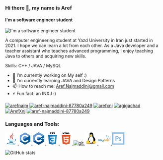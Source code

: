 ### Hi there 👋, my name is Aref
#### I'm a software engineer student
![I'm a software engineer student](https://raw.githubusercontent.com/saadeghi/saadeghi/master/dino.gif)

A computer engineering student at Yazd University in Iran just started in 2021. I hope we can learn a lot from each other. As a Java developer and a teacher assistant who teaches advanced programming, I enjoy teaching Java to others and acquiring new skills.

Skills: C++ / JAVA / MySQL 

- 🔭 I’m currently working on My self :) 
- 🌱 I’m currently learning JAVA and Design Patterns 
- 📫 How to reach me: Aref.Najmaddini@gmail.com 
- ⚡ Fun fact: an INXJ :) 


<p align="left">
<a href="https://twitter.com/arefnajm" target="blank"><img align="center" src="https://raw.githubusercontent.com/rahuldkjain/github-profile-readme-generator/master/src/images/icons/Social/twitter.svg" alt="arefnajm" height="30" width="40" /></a>
<a href="https://linkedin.com/in/aref-najmaddini-87780a249" target="blank"><img align="center" src="https://raw.githubusercontent.com/rahuldkjain/github-profile-readme-generator/master/src/images/icons/Social/linked-in-alt.svg" alt="aref-najmaddini-87780a249" height="30" width="40" /></a>
<a href="https://instagram.com/arefxnj" target="blank"><img align="center" src="https://raw.githubusercontent.com/rahuldkjain/github-profile-readme-generator/master/src/images/icons/Social/instagram.svg" alt="arefxnj" height="30" width="40" /></a>
<a href="https://codeforces.com/profile/agigachad" target="blank"><img align="center" src="https://raw.githubusercontent.com/rahuldkjain/github-profile-readme-generator/master/src/images/icons/Social/codeforces.svg" alt="agigachad" height="30" width="40" /></a>
<a href="https://discord.gg/ArefXnj" target="blank"><img align="center" src="https://raw.githubusercontent.com/rahuldkjain/github-profile-readme-generator/master/src/images/icons/Social/discord.svg" alt="ArefXnj" height="30" width="40" /></a>
<a href="https://steamcommunity.com/id/ArefxNj" target="blank" > <img align="center" src="[https://raw.githubusercontent.com/rahuldkjain/github-profile-readme-generator/master/src/images/icons/Social/linked-in-alt.svg](https://banner2.cleanpng.com/20180626/ub/kisspng-steam-mervils-a-vr-adventure-computer-icons-perso-steam-engine-5b32ee81d03a36.7853527115300645138529.jpg)" alt="aref-najmaddini-87780a249" height="30" width="40"  /></a>
</p>

<h3 align="left">Languages and Tools:</h3>
<p align="left">
<a href="https://www.java.com" target="_blank" rel="noreferrer"> <img src="https://raw.githubusercontent.com/devicons/devicon/master/icons/java/java-original.svg" alt="java" width="40" height="40"/> 
</a> 
<a href="https://www.cprogramming.com/" target="_blank" rel="noreferrer"> <img src="https://raw.githubusercontent.com/devicons/devicon/master/icons/c/c-original.svg" alt="c" width="40"   height="40"/> 
</a> 
<a href="https://www.w3schools.com/cpp/" target="_blank" rel="noreferrer"> <img src="https://raw.githubusercontent.com/devicons/devicon/master/icons/cplusplus/cplusplus-original.svg" alt="cplusplus" width="40" height="40"/> 
</a> 
<a href="https://www.w3schools.com/css/" target="_blank" rel="noreferrer"> <img src="https://raw.githubusercontent.com/devicons/devicon/master/icons/css3/css3-original-wordmark.svg" alt="css3" width="40" height="40"/> 
</a> 
<a href="https://www.w3.org/html/" target="_blank" rel="noreferrer"> <img src="https://raw.githubusercontent.com/devicons/devicon/master/icons/html5/html5-original-wordmark.svg" alt="html5" width="40" height="40"/> 
</a>
<a href="https://git-scm.com/" target="_blank" rel="noreferrer"> <img src="https://www.vectorlogo.zone/logos/git-scm/git-scm-icon.svg" alt="git" width="40" height="40"/> 
</a> 
<a href="https://www.linux.org/" target="_blank" rel="noreferrer"> <img src="https://raw.githubusercontent.com/devicons/devicon/master/icons/linux/linux-original.svg" alt="linux" width="40" height="40"/> 
</a> 
<a href="https://www.mysql.com/" target="_blank" rel="noreferrer"> <img src="https://raw.githubusercontent.com/devicons/devicon/master/icons/mysql/mysql-original-wordmark.svg" alt="mysql" width="40" height="40"/> 
</a> 
<a href="https://www.photoshop.com/en" target="_blank" rel="noreferrer"> <img src="https://raw.githubusercontent.com/devicons/devicon/master/icons/photoshop/photoshop-line.svg" alt="photoshop" width="40" height="40"/> 
</a> 
</p>


![GitHub stats](https://github-readme-stats.vercel.app/api?username=ArefNj&show_icons=true)  

